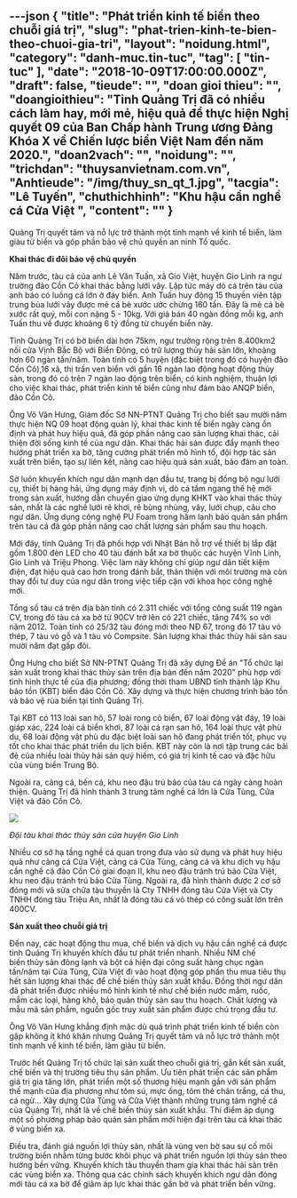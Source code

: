 ---json
{
    "title": "Phát triển kinh tế biển theo chuỗi giá trị",
    "slug": "phat-trien-kinh-te-bien-theo-chuoi-gia-tri",
    "layout": "noidung.html",
    "category": "danh-muc.tin-tuc",
    "tag": [
        "tin-tuc"
    ],
    "date": "2018-10-09T17:00:00.000Z",
    "draft": false,
    "tieude": "",
    "doan gioi thieu": "",
    "doangioithieu": "Tỉnh Quảng Trị đã có nhiều cách làm hay, mới mẻ, hiệu quả để thực hiện Nghị quyết 09 của Ban Chấp hành Trung ương Đảng Khóa X về Chiến lược biển Việt Nam đến năm 2020.",
    "doan2vach": "",
    "noidung": "",
    "trichdan": "thuysanvietnam.com.vn",
    "Anhtieude": "/img/thuy_sn_qt_1.jpg",
    "tacgia": "Lê Tuyến",
    "chuthichhinh": "Khu hậu cần nghề cá Cửa Việt ",
    "__content__": ""
}
---
<p>Quảng Trị quyết t&acirc;m v&agrave; nỗ lực trở th&agrave;nh một tỉnh mạnh về kinh tế biển, l&agrave;m gi&agrave;u từ biển v&agrave; g&oacute;p phần bảo vệ chủ quyền an ninh Tổ quốc. &nbsp;</p>

<p><strong>Khai th&aacute;c đi đ&ocirc;i bảo vệ chủ quyền</strong></p>

<p>Năm trước, t&agrave;u c&aacute; của anh L&ecirc; Văn Tuấn, x&atilde; Gio Việt, huyện Gio Linh ra ngư trường đảo Cồn Cỏ khai th&aacute;c bằng lưới v&acirc;y. Lập tức m&aacute;y d&ograve; c&aacute; tr&ecirc;n t&agrave;u của anh b&aacute;o c&oacute; luồng c&aacute; lớn ở đ&aacute;y biển. Anh Tuấn huy động 15 thuyền vi&ecirc;n tập trung bủa lưới v&acirc;y được mẻ c&aacute; b&egrave; xước ước chừng 160 tấn. Đ&acirc;y l&agrave; mẻ c&aacute; b&egrave; xước rất qu&yacute;, mỗi con nặng 5 - 10kg. Với gi&aacute; b&aacute;n 40 ng&agrave;n đồng mỗi kg, anh Tuấn thu về được khoảng 6 tỷ đồng từ chuyến biển n&agrave;y.</p>

<p>Tỉnh Quảng Trị c&oacute; bờ biển d&agrave;i hơn 75km, ngư trường rộng tr&ecirc;n 8.400km2 nối cửa Vịnh Bắc Bộ với Biển Đ&ocirc;ng, c&oacute; trữ lượng thủy hải sản lớn, khoảng hơn 60 ng&agrave;n tấn/năm. To&agrave;n tỉnh c&oacute; 5 huyện (đặc biệt trong đ&oacute; c&oacute; huyện đảo Cồn Cỏ),16 x&atilde;, thị trấn ven biển với gần 16 ng&agrave;n lao động hoạt động&nbsp;thủy sản, trong đ&oacute; c&oacute; tr&ecirc;n 7 ng&agrave;n lao động tr&ecirc;n biển, c&oacute; kinh nghiệm, thuận lợi cho việc khai th&aacute;c, ph&aacute;t triển kinh tế biển cũng như đảm bảo ANQP biển, đảo Cồn Cỏ.</p>

<p>&Ocirc;ng V&otilde; Văn Hưng, Gi&aacute;m đốc Sở NN-PTNT Quảng Trị cho biết sau mười năm thực hiện NQ 09 hoạt động quản l&yacute;, khai th&aacute;c kinh tế biển ng&agrave;y c&agrave;ng ổn định v&agrave; ph&aacute;t huy hiệu quả,&nbsp;đ&atilde;&nbsp;g&oacute;p phần n&acirc;ng cao sản lượng khai th&aacute;c, cải thiện đời sống kinh tế của ngư d&acirc;n. Khai th&aacute;c hải sản được đẩy mạnh theo hướng ph&aacute;t triển xa bờ, tăng cường ph&aacute;t triển m&ocirc; h&igrave;nh tổ, đội hợp t&aacute;c sản xuất tr&ecirc;n biển, tạo sự li&ecirc;n kết, n&acirc;ng cao hiệu quả sản xuất, bảo đảm an to&agrave;n.</p>

<p>Sở lu&ocirc;n khuyến kh&iacute;ch ngư d&acirc;n mạnh dạn đầu tư, trang bị đồng bộ ngư lưới cụ, thiết bị h&agrave;ng hải, ứng dụng m&aacute;y định vị, d&ograve; c&aacute; tầm ngang thế hệ mới trong sản xuất, hướng dẫn chuyển giao ứng dụng KHKT v&agrave;o khai th&aacute;c&nbsp;thủy sản, nhất l&agrave; c&aacute;c nghề lưới r&ecirc; khơi, r&ecirc; b&ugrave;ng nh&ugrave;ng, v&acirc;y, lưới chụp, c&acirc;u cho ngư d&acirc;n. Ứng dụng c&ocirc;ng nghệ PU Foam trong hầm lạnh bảo quản sản phẩm tr&ecirc;n t&agrave;u c&aacute; đ&atilde; g&oacute;p phần n&acirc;ng cao chất lượng sản phẩm sau thu hoạch.</p>

<p>Mới đ&acirc;y, tỉnh Quảng Trị đ&atilde; phối hợp với Nhật Bản hỗ trợ về thiết bị lắp đặt gồm 1.800 đ&egrave;n LED cho 40 t&agrave;u đ&aacute;nh bắt xa bờ thuộc c&aacute;c huyện Vĩnh Linh, Gio Linh v&agrave; Triệu Phong. Việc l&agrave;m n&agrave;y kh&ocirc;ng chỉ giúp ngư d&acirc;n tiết kiệm điện, đạt hiệu quả cao hơn trong đ&aacute;nh bắt, th&acirc;n thiện với m&ocirc;i trường mà c&ograve;n thay đổi tư duy của ngư d&acirc;n trong việc tiếp cận với khoa học c&ocirc;ng nghệ mới.</p>

<p>Tổng số t&agrave;u c&aacute; tr&ecirc;n địa b&agrave;n tỉnh c&oacute; 2.311 chiếc với tổng c&ocirc;ng suất 119 ng&agrave;n CV, trong đ&oacute; t&agrave;u c&aacute; xa bờ từ 90CV trở l&ecirc;n c&oacute; 221 chiếc, tăng 74% so với năm 2012. To&agrave;n tỉnh c&oacute; 25/32 t&agrave;u đ&oacute;ng mới theo NĐ 67, trong đ&oacute; 17 t&agrave;u vỏ th&eacute;p, 7 t&agrave;u vỏ gỗ v&agrave; 1 t&agrave;u vỏ Compsite. Sản lượng khai th&aacute;c thủy hải sản sau mười năm đạt gấp đ&ocirc;i.</p>

<p>&Ocirc;ng Hưng cho biết Sở NN-PTNT Quảng Trị đ&atilde; x&acirc;y dựng Đề &aacute;n &quot;Tổ chức lại sản xuất trong khai th&aacute;c thủy sản tr&ecirc;n địa b&agrave;n đến năm 2020&quot; ph&ugrave; hợp với t&igrave;nh h&igrave;nh thực tế của địa phương; đồng thời tham UBND tỉnh th&agrave;nh lập Khu bảo tồn (KBT) biển đảo Cồn Cỏ. X&acirc;y dựng v&agrave; thực hiện chương tr&igrave;nh bảo tồn v&agrave; bảo vệ r&ugrave;a biển tại tỉnh Quảng Trị.</p>

<p>Tại KBT c&oacute; 113 lo&agrave;i san h&ocirc;, 57 lo&agrave;i rong cỏ biển, 67 lo&agrave;i động vật đ&aacute;y, 19 lo&agrave;i gi&aacute;p x&aacute;c, 224 lo&agrave;i c&aacute; biển khơi, 87 lo&agrave;i c&aacute; rạn san h&ocirc;, 164 lo&agrave;i thực vật ph&ugrave; du, 68 lo&agrave;i động vật ph&ugrave; du đặc biệt lo&agrave;i san h&ocirc; đang ph&aacute;t triển tốt, phục vụ tốt cho khai th&aacute;c ph&aacute;t triển du lịch biển. KBT n&agrave;y c&ograve;n l&agrave; nơi tập trung c&aacute;c b&atilde;i đẻ của nhiều lo&agrave;i thủy hải sản qu&yacute; hiếm, c&oacute; gi&aacute; trị kinh tế cao v&agrave; đặc hữu của v&ugrave;ng biển Trung Bộ.</p>

<p>Ngo&agrave;i ra, cảng c&aacute;, bến c&aacute;, khu neo đậu tr&uacute; b&atilde;o của t&agrave;u c&aacute; ng&agrave;y c&agrave;ng ho&agrave;n thiện. Quảng Trị đ&atilde; h&igrave;nh th&agrave;nh 3 trung t&acirc;m nghề c&aacute; lớn l&agrave; Cửa T&ugrave;ng, Cửa Việt v&agrave; đảo Cồn Cỏ.</p>

<p><img src="https://image.nongnghiep.vn/upload/2018/10/8/15-03-13_thuy_sn_qt_2.jpg" /></p>

<p><em>Đội t&agrave;u khai th&aacute;c thủy sản của huyện Gio Linh&nbsp;</em></p>

<p>Nhiều cơ sở hạ tầng nghề c&aacute; quan trọng đưa v&agrave;o sử dụng v&agrave; ph&aacute;t huy hiệu quả như cảng c&aacute; Cửa Việt, cảng c&aacute; Cửa T&ugrave;ng, cảng c&aacute; v&agrave; khu dịch vụ hậu cần nghề c&aacute; đảo Cồn Cỏ giai đoạn II, khu neo đậu tr&aacute;nh tr&uacute; b&atilde;o Cửa Việt, khu neo đậu tr&aacute;nh tr&uacute; b&atilde;o Cửa T&ugrave;ng. Ngo&agrave;i ra, đ&atilde; h&igrave;nh th&agrave;nh được 2 cơ sở đ&oacute;ng mới v&agrave; sửa chữa t&agrave;u thuyền l&agrave; Cty TNHH đ&oacute;ng t&agrave;u Cửa Việt v&agrave; Cty TNHH đ&oacute;ng t&agrave;u Triệu An, nhất l&agrave; đ&oacute;ng t&agrave;u c&aacute; vỏ th&eacute;p c&oacute; c&ocirc;ng suất lớn tr&ecirc;n 400CV. &nbsp;</p>

<p><strong>Sản xuất theo chuỗi gi&aacute; trị</strong></p>

<p>Đến nay, c&aacute;c hoạt động thu mua, chế biến v&agrave; dịch vụ hậu cần nghề c&aacute; được tỉnh Quảng Trị khuyến kh&iacute;ch đầu tư ph&aacute;t triển nhanh. Nhiều NM chế biến&nbsp;thủy sản đ&ocirc;ng lạnh v&agrave; bột c&aacute; hiện đại c&ocirc;ng suất h&agrave;ng chục ng&agrave;n tấn/năm tại Cửa T&ugrave;ng, Cửa Việt đi v&agrave;o hoạt động g&oacute;p phần thu mua ti&ecirc;u thụ hết sản lượng khai th&aacute;c để chế biến thủy sản xuất khẩu. Đồng thời ngư d&acirc;n đ&atilde; ph&aacute;t triển được nhiều m&ocirc; h&igrave;nh kinh tế như chế biến nước mắm, ruốc, mắm c&aacute;c loại, h&agrave;ng kh&ocirc;, bảo quản&nbsp;thủy sản sau thu hoạch. Chất lượng v&agrave; mẫu m&atilde; sản phẩm, nguồn gốc truy xuất sản phẩm được ch&uacute; trọng đầu tư.</p>

<p>&Ocirc;ng V&otilde; Văn Hưng khẳng định mặc d&ugrave; qu&aacute; tr&igrave;nh ph&aacute;t triển kinh tế biển c&ograve;n gặp kh&ocirc;ng &iacute;t kh&oacute; khăn nhưng Quảng Trị quyết t&acirc;m v&agrave; nỗ lực trở th&agrave;nh một tỉnh mạnh về kinh tế biển, l&agrave;m gi&agrave;u từ biển.</p>

<p>Trước hết Quảng Trị tổ chức lại sản xuất theo chuỗi gi&aacute; trị, gắn kết sản xuất, chế&nbsp;biến v&agrave; thị trường ti&ecirc;u thụ sản phẩm. Ưu ti&ecirc;n ph&aacute;t&nbsp;triển c&aacute;c sản phẩm gi&aacute; trị gia tăng lớn, ph&aacute;t triển một số thương hiệu mạnh gắn với sản phẩm thế mạnh của địa phương như t&ocirc;m s&uacute;, mực ống, t&ocirc;m thẻ ch&acirc;n trắng, c&aacute; thu, c&aacute; ngừ&hellip; X&acirc;y dựng Cửa T&ugrave;ng v&agrave; Cửa Việt th&agrave;nh những trung t&acirc;m nghề c&aacute; của Quảng Trị, nhất l&agrave; về chế biến thủy sản xuất khẩu. Th&iacute; điểm &aacute;p dụng một số phương ph&aacute;p bảo quản sản phẩm mới hiện đại tr&ecirc;n t&agrave;u c&aacute; khai th&aacute;c ở v&ugrave;ng biển xa.</p>

<p>Điều tra, đ&aacute;nh gi&aacute; nguồn lợi&nbsp;thủy sản, nhất l&agrave; v&ugrave;ng ven bờ sau sự cố m&ocirc;i trường biển nhằm từng bước kh&ocirc;i phục v&agrave; ph&aacute;t triển nguồn lợi&nbsp;thủy sản theo hướng bền vững. Khuyến kh&iacute;ch t&agrave;u thuyền tham gia khai th&aacute;c hải sản tr&ecirc;n c&aacute;c v&ugrave;ng biển xa. Th&ocirc;ng qua c&aacute;c ch&iacute;nh s&aacute;ch khuyến kh&iacute;ch ngư d&acirc;n đ&oacute;ng mới t&agrave;u c&aacute; xa bờ để giảm &aacute;p lực khai th&aacute;c gần bờ v&agrave; ph&aacute;t triển bền vững.</p>
